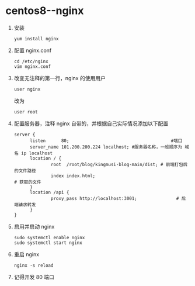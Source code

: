 # centos8--nginx

1. 安装

   ```shell
   yum install nginx
   ```

2. 配置 nginx.conf

   ```shell
   cd /etc/nginx
   vim nginx.conf
   ```

3. 改变无注释的第一行，nginx 的使用用户

   ```
   user nginx
   ```

   改为

   ```
   user root
   ```

4. 配置服务器，注释 nginx 自带的，并根据自己实际情况添加以下配置

   ```
   server {
         listen      80;                                       #端口
         server_name 101.200.200.224 localhost; #服务器名称，一般顺序为 域名 ip localhost
         location / {
                 root  /root/blog/kingmusi-blog-main/dist; # 前端打包后的文件路径
                 index index.html;                                      # 获取的文件
         }
         location /api {
                 proxy_pass http://localhost:3001;               # 后端请求转发
         }
   }
   ```

5. 启用并启动 nginx

   ```shell
   sudo systemctl enable nginx
   sudo systemctl start nginx
   ```

6. 重启 nginx

   ```shell
   nginx -s reload
   ```

7. 记得开发 80 端口